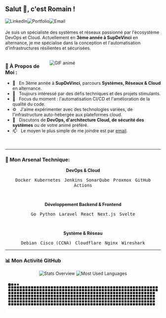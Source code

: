 ## Salut 👋, c'est Romain !
<a href="https://www.linkedin.com/in/romain-guillemot-..." target="_blank"><img align="left" alt="LinkedIn" src="https://img.shields.io/badge/LinkedIn-0077B5?style=for-the-badge&logo=linkedin&logoColor=white" height='22px'/></a>
<a href="https://romain-guillemot.dev" target="_blank"><img align="left" alt="Portfolio" src="https://img.shields.io/badge/Portfolio-252525?style=for-the-badge&logo=rss&logoColor=white" height='22px'/></a>
<a href="mailto:contact@romain-guillemot.dev"><img align="left" alt="Email" src="https://img.shields.io/badge/Email-D14836?style=for-the-badge&logo=gmail&logoColor=white" height='22px'/></a>
<br clear="left"/>

Je suis un spécialiste des systèmes et réseaux passionné par l'écosystème DevOps et Cloud. Actuellement en **3ème année à SupDeVinci** en alternance, je me spécialise dans la conception et l'automatisation d'infrastructures résilientes et sécurisées.
<br/>
<br/>

<img align="right" alt="GIF animé" src="https://i.pinimg.com/originals/0d/18/34/0d18349273c1f2f3f56a6a1656535d1f.gif" width="360px"/>

### 🧐 À Propos de Moi :

- 🔭 &nbsp; En 3ème année à **SupDeVinci**, parcours **Systèmes, Réseaux & Cloud** en alternance.
- 🤝 &nbsp; Toujours intéressé par des défis techniques et des projets stimulants.
- 🌱 &nbsp; Focus du moment : l'automatisation CI/CD et l'amélioration de la qualité du code.
- ⚙️ &nbsp; J'aime expérimenter avec des technologies variées, de l'infrastructure auto-hébergée aux plateformes cloud.
- 💬 &nbsp; Discutons de **DevOps, d'architecture Cloud, de sécurité des systèmes** ou de votre animé préféré.
- 📫 &nbsp; Le moyen le plus simple de me joindre est par [email](mailto:contact@romain-guillemot.dev).

<br clear="both">

---

### 🔨 Mon Arsenal Technique:

<p align="center">
  <strong>DevOps & Cloud</strong>
</p>
<p align="center">
  <kbd>Docker</kbd>&nbsp;&nbsp;
  <kbd>Kubernetes</kbd>&nbsp;&nbsp;
  <kbd>Jenkins</kbd>&nbsp;&nbsp;
  <kbd>SonarQube</kbd>&nbsp;&nbsp;
  <kbd>Proxmox</kbd>&nbsp;&nbsp;
  <kbd>GitHub Actions</kbd>
</p>
<br>
<p align="center">
  <strong>Développement Backend & Frontend</strong>
</p>
<p align="center">
  <kbd>Go</kbd>&nbsp;&nbsp;
  <kbd>Python</kbd>&nbsp;&nbsp;
  <kbd>Laravel</kbd>&nbsp;&nbsp;
  <kbd>React</kbd>&nbsp;&nbsp;
  <kbd>Next.js</kbd>&nbsp;&nbsp;
  <kbd>Svelte</kbd>
</p>
<br>
<p align="center">
  <strong>Système & Réseau</strong>
</p>
<p align="center">
  <kbd>Debian</kbd>&nbsp;&nbsp;
  <kbd>Cisco (CCNA)</kbd>&nbsp;&nbsp;
  <kbd>Cloudflare</kbd>&nbsp;&nbsp;
  <kbd>Nginx</kbd>&nbsp;&nbsp;
  <kbd>Wireshark</kbd>
</p>

---

### 📊 Mon Activité GitHub
<div align="center">
  <img src="https://raw.githubusercontent.com/Romain-GUILLEMOT/github-stats-transparent/output/generated/overview.svg" alt="Stats Overview">
  <img src="https://raw.githubusercontent.com/Romain-GUILLEMOT/github-stats-transparent/output/generated/languages.svg" alt="Most Used Languages">
</div>


  ![Snake animation](https://raw.githubusercontent.com/Romain-GUILLEMOT/Romain-GUILLEMOT/refs/heads/main/dist/snake.svg)

